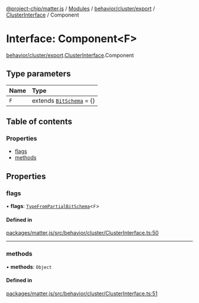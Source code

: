 [@project-chip/matter.js](../README.md) / [Modules](../modules.md) / [behavior/cluster/export](../modules/behavior_cluster_export.md) / [ClusterInterface](../modules/behavior_cluster_export.ClusterInterface.md) / Component

# Interface: Component\<F\>

[behavior/cluster/export](../modules/behavior_cluster_export.md).[ClusterInterface](../modules/behavior_cluster_export.ClusterInterface.md).Component

## Type parameters

| Name | Type |
| :------ | :------ |
| `F` | extends [`BitSchema`](../modules/schema_export.md#bitschema) = {} |

## Table of contents

### Properties

- [flags](behavior_cluster_export.ClusterInterface.Component.md#flags)
- [methods](behavior_cluster_export.ClusterInterface.Component.md#methods)

## Properties

### flags

• **flags**: [`TypeFromPartialBitSchema`](../modules/schema_export.md#typefrompartialbitschema)\<`F`\>

#### Defined in

[packages/matter.js/src/behavior/cluster/ClusterInterface.ts:50](https://github.com/project-chip/matter.js/blob/3adaded6/packages/matter.js/src/behavior/cluster/ClusterInterface.ts#L50)

___

### methods

• **methods**: `Object`

#### Defined in

[packages/matter.js/src/behavior/cluster/ClusterInterface.ts:51](https://github.com/project-chip/matter.js/blob/3adaded6/packages/matter.js/src/behavior/cluster/ClusterInterface.ts#L51)
